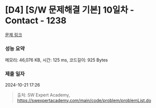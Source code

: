 # [D4] [S/W 문제해결 기본] 10일차 - Contact - 1238 

[문제 링크](https://swexpertacademy.com/main/code/problem/problemDetail.do?contestProbId=AV15B1cKAKwCFAYD) 

### 성능 요약

메모리: 46,076 KB, 시간: 125 ms, 코드길이: 925 Bytes

### 제출 일자

2024-10-21 17:26



> 출처: SW Expert Academy, https://swexpertacademy.com/main/code/problem/problemList.do